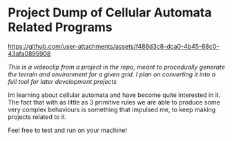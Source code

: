 # Project Dump of Cellular Automata Related Programs


https://github.com/user-attachments/assets/f486d3c8-dca0-4b45-88c0-43afa0895908

*This is a videoclip from a project in the repo, meant to procedually generate the terrain and environment for a given grid. I plan on converting it into a full tool for later development projects*

Im learning about cellular automata and have become quite interested in it. The fact that with as little as 3 primitive rules we are able to produce some very complex behaviours is something that impulsed me, to keep making projects related to it. 


Feel free to test and run on your machine!
